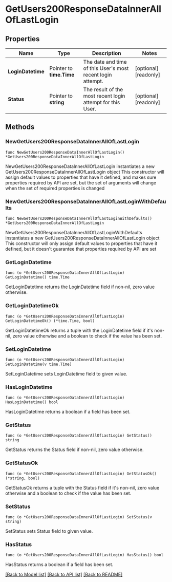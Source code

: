 # GetUsers200ResponseDataInnerAllOfLastLogin

## Properties

Name | Type | Description | Notes
------------ | ------------- | ------------- | -------------
**LoginDatetime** | Pointer to **time.Time** | The date and time of this User&#39;s most recent login attempt. | [optional] [readonly] 
**Status** | Pointer to **string** | The result of the most recent login attempt for this User. | [optional] [readonly] 

## Methods

### NewGetUsers200ResponseDataInnerAllOfLastLogin

`func NewGetUsers200ResponseDataInnerAllOfLastLogin() *GetUsers200ResponseDataInnerAllOfLastLogin`

NewGetUsers200ResponseDataInnerAllOfLastLogin instantiates a new GetUsers200ResponseDataInnerAllOfLastLogin object
This constructor will assign default values to properties that have it defined,
and makes sure properties required by API are set, but the set of arguments
will change when the set of required properties is changed

### NewGetUsers200ResponseDataInnerAllOfLastLoginWithDefaults

`func NewGetUsers200ResponseDataInnerAllOfLastLoginWithDefaults() *GetUsers200ResponseDataInnerAllOfLastLogin`

NewGetUsers200ResponseDataInnerAllOfLastLoginWithDefaults instantiates a new GetUsers200ResponseDataInnerAllOfLastLogin object
This constructor will only assign default values to properties that have it defined,
but it doesn't guarantee that properties required by API are set

### GetLoginDatetime

`func (o *GetUsers200ResponseDataInnerAllOfLastLogin) GetLoginDatetime() time.Time`

GetLoginDatetime returns the LoginDatetime field if non-nil, zero value otherwise.

### GetLoginDatetimeOk

`func (o *GetUsers200ResponseDataInnerAllOfLastLogin) GetLoginDatetimeOk() (*time.Time, bool)`

GetLoginDatetimeOk returns a tuple with the LoginDatetime field if it's non-nil, zero value otherwise
and a boolean to check if the value has been set.

### SetLoginDatetime

`func (o *GetUsers200ResponseDataInnerAllOfLastLogin) SetLoginDatetime(v time.Time)`

SetLoginDatetime sets LoginDatetime field to given value.

### HasLoginDatetime

`func (o *GetUsers200ResponseDataInnerAllOfLastLogin) HasLoginDatetime() bool`

HasLoginDatetime returns a boolean if a field has been set.

### GetStatus

`func (o *GetUsers200ResponseDataInnerAllOfLastLogin) GetStatus() string`

GetStatus returns the Status field if non-nil, zero value otherwise.

### GetStatusOk

`func (o *GetUsers200ResponseDataInnerAllOfLastLogin) GetStatusOk() (*string, bool)`

GetStatusOk returns a tuple with the Status field if it's non-nil, zero value otherwise
and a boolean to check if the value has been set.

### SetStatus

`func (o *GetUsers200ResponseDataInnerAllOfLastLogin) SetStatus(v string)`

SetStatus sets Status field to given value.

### HasStatus

`func (o *GetUsers200ResponseDataInnerAllOfLastLogin) HasStatus() bool`

HasStatus returns a boolean if a field has been set.


[[Back to Model list]](../README.md#documentation-for-models) [[Back to API list]](../README.md#documentation-for-api-endpoints) [[Back to README]](../README.md)


